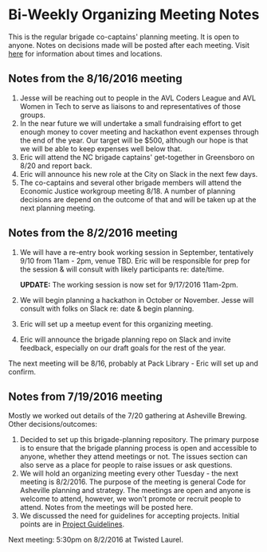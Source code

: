 # Bi-Weekly Organizing Meeting Notes

This is the regular brigade co-captains' planning meeting. It is open to anyone. Notes on decisions made will be posted after each meeting. Visit [here](https://www.meetup.com/Code-for-Asheville/events/lpltwlyvlbvb/) for information about times and locations.

## Notes from the 8/16/2016 meeting

1. Jesse will be reaching out to people in the AVL Coders League and AVL Women in Tech to serve as liaisons to and representatives of those groups.
2. In the near future we will undertake a small fundraising effort to get enough money to cover meeting and hackathon event expenses through the end of the year. Our target will be $500, although our hope is that we will be able to keep expenses well below that.
3. Eric will attend the NC brigade captains' get-together in Greensboro on 8/20 and report back.
4. Eric will announce his new role at the City on Slack in the next few days.
5. The co-captains and several other brigade members will attend the Economic Justice workgroup meeting 8/18. A number of planning decisions are depend on the outcome of that and will be taken up at the next planning meeting.

## Notes from the 8/2/2016 meeting

1. We will have a re-entry book working session in September, tentatively 9/10 from 11am - 2pm, venue TBD. Eric will be responsible for prep for the session & will consult with likely participants re: date/time.

    **UPDATE:** The working session is now set for 9/17/2016 11am-2pm.
2. We will begin planning a hackathon in October or November. Jesse will consult with folks on Slack re: date & begin planning.
3. Eric will set up a meetup event for this organizing meeting.
4. Eric will announce the brigade planning repo on Slack and invite feedback, especially on our draft goals for the rest of the year.

The next meeting will be 8/16, probably at Pack Library - Eric will set up and confirm.

## Notes from 7/19/2016 meeting
Mostly we worked out details of the 7/20 gathering at Asheville Brewing. Other decisions/outcomes:

1. Decided to set up this brigade-planning repository. The primary purpose is to ensure that the brigade planning process is open and accessible to anyone, whether they attend meetings or not. The issues section can also serve as a place for people to raise issues or ask questions.
2. We will hold an organizing meeting every other Tuesday - the next meeting is 8/2/2016. The purpose of the meeting is general Code for Asheville planning and strategy. The meetings are open and anyone is welcome to attend, however, we won't promote or recruit people to attend. Notes from the meetings will be posted here.
3. We discussed the need for guidelines for accepting projects. Initial points are in [Project Guidelines](../projects/project-guidelines.md).

Next meeting: 5:30pm on 8/2/2016 at Twisted Laurel.
